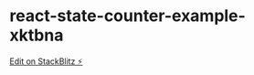 # react-state-counter-example-xktbna

[Edit on StackBlitz ⚡️](https://stackblitz.com/edit/react-state-counter-example-xktbna)